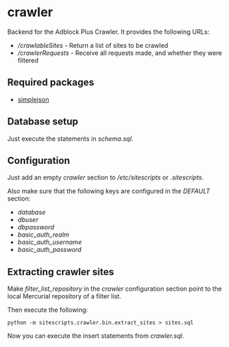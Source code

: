 crawler
=======

Backend for the Adblock Plus Crawler. It provides the following URLs:

* */crawlableSites* - Return a list of sites to be crawled
* */crawlerRequests* - Receive all requests made, and whether they were filtered

Required packages
-----------------

* [simplejson](http://pypi.python.org/pypi/simplejson/)

Database setup
--------------

Just execute the statements in _schema.sql_.

Configuration
-------------

Just add an empty _crawler_ section to _/etc/sitescripts_ or _.sitescripts_.

Also make sure that the following keys are configured in the _DEFAULT_
section:

* _database_
* _dbuser_
* _dbpassword_
* _basic\_auth\_realm_
* _basic\_auth\_username_
* _basic\_auth\_password_

Extracting crawler sites
------------------------

Make _filter\_list\_repository_ in the _crawler_ configuration section
point to the local Mercurial repository of a filter list.

Then execute the following:

    python -m sitescripts.crawler.bin.extract_sites > sites.sql

Now you can execute the insert statements from _crawler.sql_.
